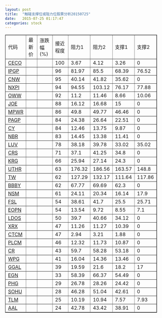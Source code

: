 ```yaml
---
layout: post
title:  "触碰支撑位或阻力位股票分析20150725"
date:   2015-07-25 01:17:47
categories: stock
---
```

<script type="text/javascript">
var stockList = []
stockList.push('gb_ceco');
stockList.push('gb_ipgp');
stockList.push('gb_cnw');
stockList.push('gb_nxpi');
stockList.push('gb_oww');
stockList.push('gb_joe');
stockList.push('gb_mpwr');
stockList.push('gb_pagp');
stockList.push('gb_cy');
stockList.push('gb_nbr');
stockList.push('gb_luv');
stockList.push('gb_crs');
stockList.push('gb_krg');
stockList.push('gb_uthr');
stockList.push('gb_tw');
stockList.push('gb_bbby');
stockList.push('gb_nsm');
stockList.push('gb_fsl');
stockList.push('gb_eopn');
stockList.push('gb_ldos');
stockList.push('gb_xrx');
stockList.push('gb_ctcm');
stockList.push('gb_plcm');
stockList.push('gb_cr');
stockList.push('gb_wpg');
stockList.push('gb_ggal');
stockList.push('gb_egn');
stockList.push('gb_phg');
stockList.push('gb_sohu');
stockList.push('gb_tlm');
stockList.push('gb_aal');
</script>
<table border="1">
 <tr>
 <td>代码</td>
 <td>最新价</td>
 <td>涨跌幅(%)</td>
 <td>接近程度</td>
 <td>阻力1</td>
 <td>阻力2</td>
 <td>支撑1</td>
 <td>支撑2</td>
</tr>
  <tr id="ceco" class="green">
  <td><a href="http://stock.finance.sina.com.cn/usstock/quotes/CECO.html" target="_blank">CECO</a></td><td></td><td></td><td>100</td><td>3.67</td><td>4.12</td><td>3.26</td><td>0</td></tr>
  <tr id="ipgp" class="red">
  <td><a href="http://stock.finance.sina.com.cn/usstock/quotes/IPGP.html" target="_blank">IPGP</a></td><td></td><td></td><td>96</td><td>81.97</td><td>85.5</td><td>68.39</td><td>76.52</td></tr>
  <tr id="cnw" class="green">
  <td><a href="http://stock.finance.sina.com.cn/usstock/quotes/CNW.html" target="_blank">CNW</a></td><td></td><td></td><td>95</td><td>40.14</td><td>41.82</td><td>35.62</td><td>0</td></tr>
  <tr id="nxpi" class="red">
  <td><a href="http://stock.finance.sina.com.cn/usstock/quotes/NXPI.html" target="_blank">NXPI</a></td><td></td><td></td><td>94</td><td>94.55</td><td>103.12</td><td>76.17</td><td>77.88</td></tr>
  <tr id="oww" class="red">
  <td><a href="http://stock.finance.sina.com.cn/usstock/quotes/OWW.html" target="_blank">OWW</a></td><td></td><td></td><td>92</td><td>11.2</td><td>11.46</td><td>8.66</td><td>10.06</td></tr>
  <tr id="joe" class="red">
  <td><a href="http://stock.finance.sina.com.cn/usstock/quotes/JOE.html" target="_blank">JOE</a></td><td></td><td></td><td>88</td><td>16.12</td><td>16.68</td><td>15</td><td>0</td></tr>
  <tr id="mpwr" class="red">
  <td><a href="http://stock.finance.sina.com.cn/usstock/quotes/MPWR.html" target="_blank">MPWR</a></td><td></td><td></td><td>86</td><td>49.8</td><td>49.77</td><td>46.46</td><td>0</td></tr>
  <tr id="pagp" class="red">
  <td><a href="http://stock.finance.sina.com.cn/usstock/quotes/PAGP.html" target="_blank">PAGP</a></td><td></td><td></td><td>84</td><td>24.38</td><td>26.64</td><td>22.51</td><td>0</td></tr>
  <tr id="cy" class="red">
  <td><a href="http://stock.finance.sina.com.cn/usstock/quotes/CY.html" target="_blank">CY</a></td><td></td><td></td><td>84</td><td>12.46</td><td>13.75</td><td>9.87</td><td>0</td></tr>
  <tr id="nbr" class="green">
  <td><a href="http://stock.finance.sina.com.cn/usstock/quotes/NBR.html" target="_blank">NBR</a></td><td></td><td></td><td>83</td><td>14.45</td><td>13.38</td><td>11.41</td><td>0</td></tr>
  <tr id="luv" class="green">
  <td><a href="http://stock.finance.sina.com.cn/usstock/quotes/LUV.html" target="_blank">LUV</a></td><td></td><td></td><td>78</td><td>38.18</td><td>39.78</td><td>33.02</td><td>35.02</td></tr>
  <tr id="crs" class="red">
  <td><a href="http://stock.finance.sina.com.cn/usstock/quotes/CRS.html" target="_blank">CRS</a></td><td></td><td></td><td>71</td><td>37.1</td><td>41.25</td><td>34.8</td><td>0</td></tr>
  <tr id="krg" class="red">
  <td><a href="http://stock.finance.sina.com.cn/usstock/quotes/KRG.html" target="_blank">KRG</a></td><td></td><td></td><td>66</td><td>25.94</td><td>27.14</td><td>24.3</td><td>0</td></tr>
  <tr id="uthr" class="red">
  <td><a href="http://stock.finance.sina.com.cn/usstock/quotes/UTHR.html" target="_blank">UTHR</a></td><td></td><td></td><td>63</td><td>176.32</td><td>186.56</td><td>163.57</td><td>148.8</td></tr>
  <tr id="tw" class="red">
  <td><a href="http://stock.finance.sina.com.cn/usstock/quotes/TW.html" target="_blank">TW</a></td><td></td><td></td><td>62</td><td>127.29</td><td>132.17</td><td>111.64</td><td>117.86</td></tr>
  <tr id="bbby" class="red">
  <td><a href="http://stock.finance.sina.com.cn/usstock/quotes/BBBY.html" target="_blank">BBBY</a></td><td></td><td></td><td>62</td><td>67.77</td><td>69.69</td><td>62.3</td><td>0</td></tr>
  <tr id="nsm" class="green">
  <td><a href="http://stock.finance.sina.com.cn/usstock/quotes/NSM.html" target="_blank">NSM</a></td><td></td><td></td><td>61</td><td>24.11</td><td>20.34</td><td>16.14</td><td>17.9</td></tr>
  <tr id="fsl" class="red">
  <td><a href="http://stock.finance.sina.com.cn/usstock/quotes/FSL.html" target="_blank">FSL</a></td><td></td><td></td><td>54</td><td>38.61</td><td>41.7</td><td>25.5</td><td>25.71</td></tr>
  <tr id="eopn" class="green">
  <td><a href="http://stock.finance.sina.com.cn/usstock/quotes/EOPN.html" target="_blank">EOPN</a></td><td></td><td></td><td>54</td><td>13.54</td><td>9.72</td><td>8.55</td><td>7.1</td></tr>
  <tr id="ldos" class="red">
  <td><a href="http://stock.finance.sina.com.cn/usstock/quotes/LDOS.html" target="_blank">LDOS</a></td><td></td><td></td><td>50</td><td>39.7</td><td>40.66</td><td>34.12</td><td>0</td></tr>
  <tr id="xrx" class="red">
  <td><a href="http://stock.finance.sina.com.cn/usstock/quotes/XRX.html" target="_blank">XRX</a></td><td></td><td></td><td>47</td><td>11.26</td><td>11.27</td><td>10.39</td><td>0</td></tr>
  <tr id="ctcm" class="green">
  <td><a href="http://stock.finance.sina.com.cn/usstock/quotes/CTCM.html" target="_blank">CTCM</a></td><td></td><td></td><td>47</td><td>2.94</td><td>3.21</td><td>1.88</td><td>0</td></tr>
  <tr id="plcm" class="green">
  <td><a href="http://stock.finance.sina.com.cn/usstock/quotes/PLCM.html" target="_blank">PLCM</a></td><td></td><td></td><td>46</td><td>12.32</td><td>11.73</td><td>10.87</td><td>0</td></tr>
  <tr id="cr" class="green">
  <td><a href="http://stock.finance.sina.com.cn/usstock/quotes/CR.html" target="_blank">CR</a></td><td></td><td></td><td>43</td><td>59.7</td><td>58.28</td><td>53.18</td><td>0</td></tr>
  <tr id="wpg" class="green">
  <td><a href="http://stock.finance.sina.com.cn/usstock/quotes/WPG.html" target="_blank">WPG</a></td><td></td><td></td><td>41</td><td>16.04</td><td>14.36</td><td>13.46</td><td>0</td></tr>
  <tr id="ggal" class="red">
  <td><a href="http://stock.finance.sina.com.cn/usstock/quotes/GGAL.html" target="_blank">GGAL</a></td><td></td><td></td><td>39</td><td>19.59</td><td>21.6</td><td>18.2</td><td>17</td></tr>
  <tr id="egn" class="red">
  <td><a href="http://stock.finance.sina.com.cn/usstock/quotes/EGN.html" target="_blank">EGN</a></td><td></td><td></td><td>33</td><td>58.39</td><td>66.37</td><td>54.49</td><td>0</td></tr>
  <tr id="phg" class="red">
  <td><a href="http://stock.finance.sina.com.cn/usstock/quotes/PHG.html" target="_blank">PHG</a></td><td></td><td></td><td>29</td><td>26.78</td><td>28.26</td><td>24.42</td><td>0</td></tr>
  <tr id="sohu" class="red">
  <td><a href="http://stock.finance.sina.com.cn/usstock/quotes/SOHU.html" target="_blank">SOHU</a></td><td></td><td></td><td>28</td><td>46.28</td><td>51.04</td><td>42.61</td><td>0</td></tr>
  <tr id="tlm" class="green">
  <td><a href="http://stock.finance.sina.com.cn/usstock/quotes/TLM.html" target="_blank">TLM</a></td><td></td><td></td><td>25</td><td>10.19</td><td>10.94</td><td>7.57</td><td>7.93</td></tr>
  <tr id="aal" class="red">
  <td><a href="http://stock.finance.sina.com.cn/usstock/quotes/AAL.html" target="_blank">AAL</a></td><td></td><td></td><td>24</td><td>42.78</td><td>43.42</td><td>38.91</td><td>0</td></tr>
</table>
